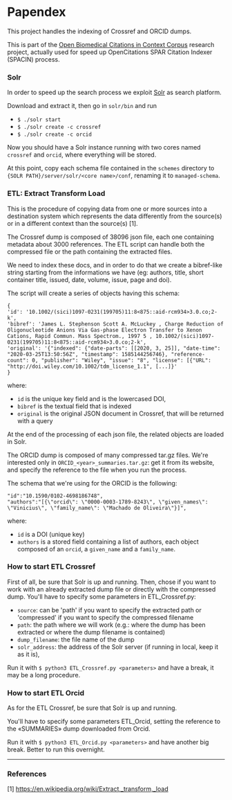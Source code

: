 # Papendex
This project handles the indexing of Crossref and ORCID dumps.

This is part of the [Open Biomedical Citations in Context Corpus](https://wellcome.ac.uk/grant-funding/people-and-projects/grants-awarded/open-biomedical-citations-context-corpus) research project, actually used for speed up OpenCitations SPAR Citation Indexer (SPACIN) process.

### Solr
In order to speed up the search process we exploit [Solr](https://www.apache.org/dyn/closer.lua/lucene/solr/8.6.1/solr-8.6.1.tgz) as search platform. 

Download and extract it, then go in `solr/bin` and run 
- `$ ./solr start`
- `$ ./solr create -c crossref`
- `$ ./solr create -c orcid`

Now you should have a Solr instance running with two cores named `crossref` and `orcid`, where everything will be stored. 

At this point, copy each schema file contained in the `schemes` directory to `{SOLR PATH}/server/solr/<core name>/conf`,
renaming it to `managed-schema`.

### ETL: Extract Transform Load
This is the procedure of copying data from one or more sources into a destination system which represents the data 
differently from the source(s) or in a different context than the source(s) [1]. 

The Crossref dump is composed of 38096 json file, each one containing metadata about 3000 references.
The ETL script can handle both the compressed file or the path containing the extracted files.  

We need to index these docs, and in order to do that we create a bibref-like string
starting from the informations we have (eg: authors, title, short container title, issued, date, volume, issue, page and doi).
 
The script will create a series of objects having this schema:
```
{
'id': '10.1002/(sici)1097-0231(199705)11:8<875::aid-rcm934>3.0.co;2-k', 
'bibref': 'James L. Stephenson Scott A. McLuckey , Charge Reduction of Oligonucleotide Anions Via Gas-phase Electron Transfer to Xenon Cations, Rapid Commun. Mass Spectrom., 1997 5 , 10.1002/(sici)1097-0231(199705)11:8<875::aid-rcm934>3.0.co;2-k',
'original': '{"indexed": {"date-parts": [[2020, 3, 25]], "date-time": "2020-03-25T13:50:56Z", "timestamp": 1585144256746}, "reference-count": 0, "publisher": "Wiley", "issue": "8", "license": [{"URL": "http://doi.wiley.com/10.1002/tdm_license_1.1", [...]}'
}
``` 
where: 
- `id` is the unique key field and is the lowercased DOI, 
- `bibref` is the textual field that is indexed
- `original` is the original JSON document in Crossref, that will be returned with a query


At the end of the processing of each json file, the related objects are loaded in Solr.

The ORCID dump is composed of many compressed tar.gz files. We're interested only in `ORCID_<year>_summaries.tar.gz`: get it from its website, and specify the reference to the file when you run the process.

The schema that we're using for the ORCID is the following:
```
"id":"10.1590/0102-4698186748",
"authors":"[{\"orcid\": \"0000-0003-1789-8243\", \"given_names\": \"Vinicius\", \"family_name\": \"Machado de Oliveira\"}]",
``` 
where:
 - `id` is a DOI (unique key)
 - `authors` is a stored field containing a list of authors, each object composed of an `orcid`, a `given_name` and a `family_name`.

### How to start ETL Crossref
First of all, be sure that Solr is up and running.
Then, chose if you want to work with an already extracted dump file or directly with the compressed dump. You'll have to specify some parameters in ETL_Crossref.py: 
- `source`: can be 'path' if you want to specify the extracted path or 'compressed' if you want to specify the compressed filename
- `path`: the path where we will work (e.g.: where the dump has been extracted or where the dump filename is contained)
- `dump_filename`: the file name of the dump
- `solr_address`: the address of the Solr server (if running in local, keep it as it is),

Run it with `$ python3 ETL_Crossref.py <parameters>` and have a break, it may be a long procedure.

### How to start ETL Orcid
As for the ETL Crossref, be sure that Solr is up and running.

You'll have to specify some parameters ETL_Orcid, setting the reference to the «SUMMARIES» dump downloaded from Orcid.

Run it with `$ python3 ETL_Orcid.py <parameters>` and have another big break. Better to run this overnight.


---
### References
[1] https://en.wikipedia.org/wiki/Extract,_transform,_load
 